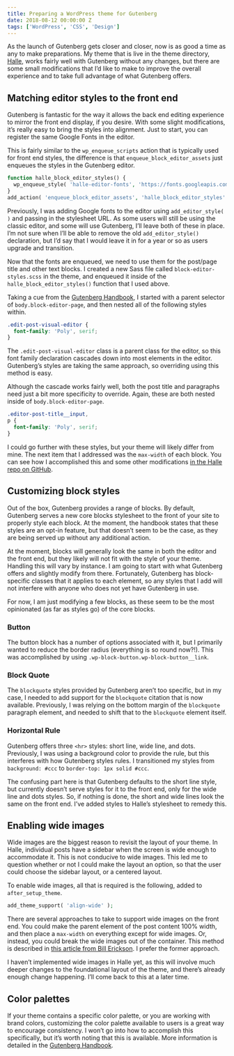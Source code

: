 ```yaml
---
title: Preparing a WordPress theme for Gutenberg
date: 2018-08-12 00:00:00 Z
tags: ['WordPress', 'CSS', 'Design']
---
```


As the launch of Gutenberg gets closer and closer, now is as good a time as any to make preparations. My theme that is live in the theme directory, [Halle](https://wordpress.org/themes/halle/), works fairly well with Gutenberg without any changes, but there are some small modifications that I’d like to make to improve the overall experience and to take full advantage of what Gutenberg offers.

## Matching editor styles to the front end

Gutenberg is fantastic for the way it allows the back end editing experience to mirror the front end display, if you desire. With some slight modifications, it’s really easy to bring the styles into alignment. Just to start, you can register the same Google Fonts in the editor.

This is fairly similar to the `wp_enqueue_scripts` action that is typically used for front end styles, the difference is that `enqueue_block_editor_assets` just enqueues the styles in the Gutenberg editor.

```php
function halle_block_editor_styles() {
  wp_enqueue_style( 'halle-editor-fonts', 'https://fonts.googleapis.com/css?family=Work+Sans:400,500,700|Poly:400,400i' );
}
add_action( 'enqueue_block_editor_assets', 'halle_block_editor_styles' );
```

Previously, I was adding Google fonts to the editor using `add_editor_style( )` and passing in the stylesheet URL. As some users will still be using the classic editor, and some will use Gutenberg, I’ll leave both of these in place. I’m not sure when I’ll be able to remove the old `add_editor_style()` declaration, but I’d say that I would leave it in for a year or so as users upgrade and transition.

Now that the fonts are enqueued, we need to use them for the post/page title and other text blocks. I created a new Sass file called `block-editor-styles.scss` in the theme, and enqueued it inside of the `halle_block_editor_styles()` function that I used above.

Taking a cue from the [Gutenberg Handbook](https://wordpress.org/gutenberg/handbook/extensibility/theme-support/#editor-styles), I started with a parent selector of `body.block-editor-page`, and then nested all of the following styles within.

```css
.edit-post-visual-editor {
  font-family: 'Poly', serif;
}
```

The `.edit-post-visual-editor` class is a parent class for the editor, so this font family declaration cascades down into most elements in the editor. Gutenberg’s styles are taking the same approach, so overriding using this method is easy.

Although the cascade works fairly well, both the post title and paragraphs need just a bit more specificity to override. Again, these are both nested inside of `body.block-editor-page`.

```css
.editor-post-title__input,
p {
  font-family: 'Poly', serif;
}
```

I could go further with these styles, but your theme will likely differ from mine. The next item that I addressed was the `max-width` of each block. You can see how I accomplished this and some other modifications [in the Halle repo on GitHub](https://github.com/samhermes/halle/blob/gutenberg/sass/block-editor-style.scss).

## Customizing block styles

Out of the box, Gutenberg provides a range of blocks. By default, Gutenberg serves a new core blocks stylesheet to the front of your site to properly style each block. At the moment, the handbook states that these styles are an opt-in feature, but that doesn’t seem to be the case, as they are being served up without any additional action.

At the moment, blocks will generally look the same in both the editor and the front end, but they likely will not fit with the style of your theme. Handling this will vary by instance. I am going to start with what Gutenberg offers and slightly modify from there. Fortunately, Gutenberg has block-specific classes that it applies to each element, so any styles that I add will not interfere with anyone who does not yet have Gutenberg in use.

For now, I am just modifying a few blocks, as these seem to be the most opinionated (as far as styles go) of the core blocks.

### Button

The button block has a number of options associated with it, but I primarily wanted to reduce the border radius (everything is so round now?!). This was accomplished by using `.wp-block-button.wp-block-button__link`.

### Block Quote

The `blockquote` styles provided by Gutenberg aren’t too specific, but in my case, I needed to add support for the `blockquote` citation that is now available. Previously, I was relying on the bottom margin of the `blockquote` paragraph element, and needed to shift that to the `blockquote` element itself.

### Horizontal Rule

Gutenberg offers three `<hr>` styles: short line, wide line, and dots. Previously, I was using a background color to provide the rule, but this interferes with how Gutenberg styles rules. I transitioned my styles from `background: #ccc` to `border-top: 1px solid #ccc`.

The confusing part here is that Gutenberg defaults to the short line style, but currently doesn’t serve styles for it to the front end, only for the wide line and dots styles. So, if nothing is done, the short and wide lines look the same on the front end. I’ve added styles to Halle’s stylesheet to remedy this.

## Enabling wide images

Wide images are the biggest reason to revisit the layout of your theme. In Halle, individual posts have a sidebar when the screen is wide enough to accommodate it. This is not conducive to wide images. This led me to question whether or not I could make the layout an option, so that the user could choose the sidebar layout, or a centered layout.

To enable wide images, all that is required is the following, added to `after_setup_theme`.

```php
add_theme_support( 'align-wide' );
```

There are several approaches to take to support wide images on the front end. You could make the parent element of the post content 100% width, and then place a `max-width` on everything except for wide images. Or, instead, you could break the wide images out of the container. This method is described in [this article from Bill Erickson](https://www.billerickson.net/getting-your-theme-ready-for-gutenberg/). I prefer the former approach.

I haven’t implemented wide images in Halle yet, as this will involve much deeper changes to the foundational layout of the theme, and there’s already enough change happening. I’ll come back to this at a later time.

## Color palettes

If your theme contains a specific color palette, or you are working with brand colors, customizing the color palette available to users is a great way to encourage consistency. I won’t go into how to accomplish this specifically, but it’s worth noting that this is available. More information is detailed in the [Gutenberg Handbook](https://wordpress.org/gutenberg/handbook/extensibility/theme-support/#block-color-palettes).